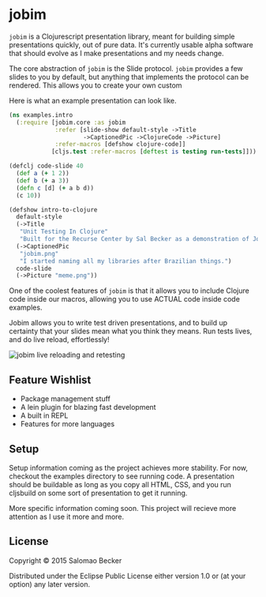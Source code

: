 # jobim

`jobim` is a Clojurescript presentation library, meant for building
simple presentations quickly, out of pure data. It's currently usable
alpha software that should evolve as I make presentations and my needs
change.

The core abstraction of `jobim` is the Slide protocol. `jobim` provides
a few slides to you by default, but anything that implements the protocol
can be rendered. This allows you to create your own custom

Here is what an example presentation can look like.

```clojure
(ns examples.intro
  (:require [jobim.core :as jobim
             :refer [slide-show default-style ->Title
                     ->CaptionedPic ->ClojureCode ->Picture]
             :refer-macros [defshow clojure-code]]
            [cljs.test :refer-macros [deftest is testing run-tests]]))

(defclj code-slide 40
  (def a (+ 1 2))
  (def b (+ a 3))
  (defn c [d] (+ a b d))
  (c 10))

(defshow intro-to-clojure
  default-style
  (->Title
   "Unit Testing In Clojure"
   "Built for the Recurse Center by Sal Becker as a demonstration of Jobim")
  (->CaptionedPic
   "jobim.png"
   "I started naming all my libraries after Brazilian things.")
  code-slide
  (->Picture "meme.png"))
```

One of the coolest features of `jobim` is that it allows you to include
Clojure code inside our macros, allowing you to use ACTUAL code inside
code examples.

Jobim allows you to write test driven presentations, and to build up certainty that your slides mean what you think they means. Run tests lives, and do live reload, effortlessly!

![jobim live reloading and retesting](http://i.imgur.com/YOqxCbTh.png)

## Feature Wishlist

* Package management stuff
* A lein plugin for blazing fast development
* A built in REPL
* Features for more languages

## Setup

Setup information coming as the project achieves more stability. For now,
checkout the examples directory to see running code. A presentation should
be buildable as long as you copy all HTML, CSS, and you run cljsbuild on
some sort of presentation to get it running.

More specific information coming soon. This project will recieve more
attention as I use it more and more.

## License

Copyright © 2015 Salomao Becker 

Distributed under the Eclipse Public License either version 1.0 or (at your option) any later version.

